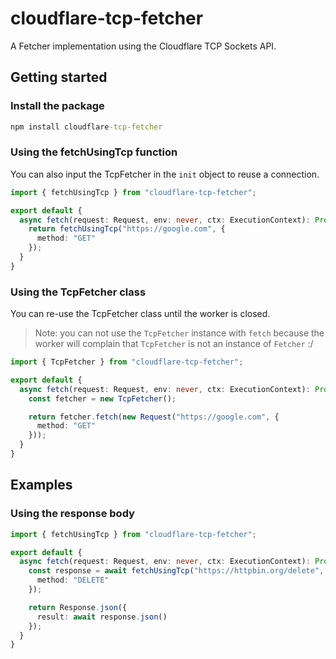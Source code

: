 # cloudflare-tcp-fetcher

A Fetcher implementation using the Cloudflare TCP Sockets API.

## Getting started

### Install the package
```cmd
npm install cloudflare-tcp-fetcher
```

### Using the fetchUsingTcp function
You can also input the TcpFetcher in the `init` object to reuse a connection.

```ts
import { fetchUsingTcp } from "cloudflare-tcp-fetcher";

export default {
  async fetch(request: Request, env: never, ctx: ExecutionContext): Promise<Response> {
    return fetchUsingTcp("https://google.com", {
      method: "GET"
    });
  }
}
``` 

### Using the TcpFetcher class
You can re-use the TcpFetcher class until the worker is closed.

> Note: you can not use the `TcpFetcher` instance with `fetch` because the worker will complain that `TcpFetcher` is not an instance of `Fetcher` :/

```ts
import { TcpFetcher } from "cloudflare-tcp-fetcher";

export default {
  async fetch(request: Request, env: never, ctx: ExecutionContext): Promise<Response> {
    const fetcher = new TcpFetcher();

    return fetcher.fetch(new Request("https://google.com", {
      method: "GET"
    }));
  }
}
```

## Examples

### Using the response body
```ts
import { fetchUsingTcp } from "cloudflare-tcp-fetcher";

export default {
  async fetch(request: Request, env: never, ctx: ExecutionContext): Promise<Response> {
    const response = await fetchUsingTcp("https://httpbin.org/delete", {
      method: "DELETE"
    });

    return Response.json({
      result: await response.json()
    });
  }
}
``` 